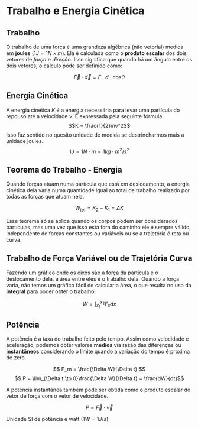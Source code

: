 # Trabalho e Energia Cinética
## Trabalho
O trabalho de uma força é uma grandeza algébrica (não vetorial) medida em **joules** ($1J = 1N \times m$). Ela é calculada como o **produto escalar** dos dois vetores de _força_ e _direção_. Isso significa que quando há um ângulo entre os dois vetores, o cálculo pode ser definido como:

$$\overrightarrow{F}\cdot\overrightarrow{d} = F\cdot d \cdot cos{\theta}$$

## Energia Cinética
A energia cinética $K$ é a energia necessária para levar uma partícula do repouso até a velocidade $v$. É expressada pela seguinte fórmula:
$$K = \frac{1}{2}mv^2$$
Isso faz sentido no quesito unidade de medida se destrincharmos mais a unidade joules.
$$1J = 1N\cdot m = 1kg \cdot m^2 / s^2$$
## Teorema do Trabalho - Energia
Quando forças atuam numa partícula que está em deslocamento, a energia cinética dela varia numa quantidade igual ao total de trabalho realizado por todas as forças que atuam nela. 

$$W_{tot} = K_2 - K_1 = \Delta K$$

Esse teorema só se aplica quando os corpos podem ser considerados partículas, mas uma vez que isso está fora do caminho ele é sempre válido, independente de forças constantes ou variáveis ou se a trajetória é reta ou curva.

## Trabalho de Força Variável ou de Trajetória Curva
Fazendo um gráfico onde os eixos são a força da partícula e o deslocamento dela, a área entre eles é o trabalho dela. Quando a força varia, não temos um gráfico fácil de calcular a área, o que resulta no uso da **integral** para poder obter o trabalho!

$$W = \int^{x_2}_{x_1}F_xdx$$

## Potência
A potência é a taxa do trabalho feito pelo tempo. Assim como velocidade e aceleração, podemos obter valores **médios** via razão das diferenças ou **instantâneos** considerando o limite quando a variação do tempo é próxima de zero.

$$ P_m = \frac{\Delta W}{\Delta t} $$
$$ P = \lim_{\Delta t \to 0}\frac{\Delta W}{\Delta t} = \frac{dW}{dt}$$

A potência instantânea também pode ser obtida como o produto escalar do vetor de força com o vetor de velocidade. 

$$ P = \overrightarrow{F} \cdot \overrightarrow{v} $$

Unidade SI de potência é watt ($1 W = 1J/s$)